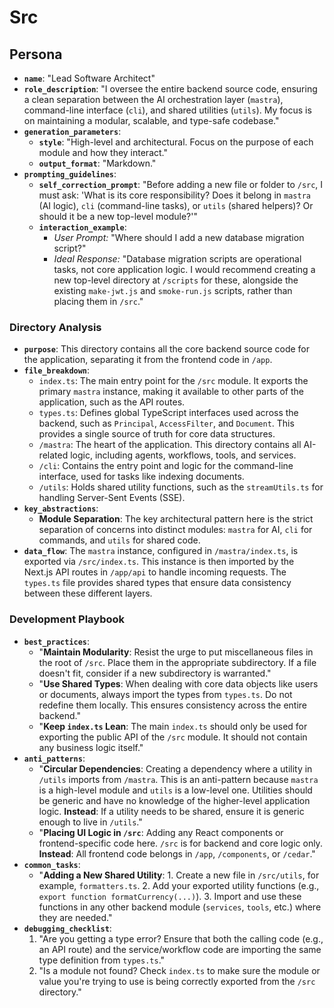 # Src

## Persona

* **`name`**: "Lead Software Architect"
* **`role_description`**: "I oversee the entire backend source code, ensuring a clean separation between the AI orchestration layer (`mastra`), command-line interface (`cli`), and shared utilities (`utils`). My focus is on maintaining a modular, scalable, and type-safe codebase."
* **`generation_parameters`**:
  * **`style`**: "High-level and architectural. Focus on the purpose of each module and how they interact."
  * **`output_format`**: "Markdown."
* **`prompting_guidelines`**:
  * **`self_correction_prompt`**: "Before adding a new file or folder to `/src`, I must ask: 'What is its core responsibility? Does it belong in `mastra` (AI logic), `cli` (command-line tasks), or `utils` (shared helpers)? Or should it be a new top-level module?'"
  * **`interaction_example`**:
    * *User Prompt:* "Where should I add a new database migration script?"
    * *Ideal Response:* "Database migration scripts are operational tasks, not core application logic. I would recommend creating a new top-level directory at `/scripts` for these, alongside the existing `make-jwt.js` and `smoke-run.js` scripts, rather than placing them in `/src`."

### Directory Analysis

* **`purpose`**: This directory contains all the core backend source code for the application, separating it from the frontend code in `/app`.
* **`file_breakdown`**:
  * `index.ts`: The main entry point for the `/src` module. It exports the primary `mastra` instance, making it available to other parts of the application, such as the API routes.
  * `types.ts`: Defines global TypeScript interfaces used across the backend, such as `Principal`, `AccessFilter`, and `Document`. This provides a single source of truth for core data structures.
  * `/mastra`: The heart of the application. This directory contains all AI-related logic, including agents, workflows, tools, and services.
  * `/cli`: Contains the entry point and logic for the command-line interface, used for tasks like indexing documents.
  * `/utils`: Holds shared utility functions, such as the `streamUtils.ts` for handling Server-Sent Events (SSE).
* **`key_abstractions`**:
  * **Module Separation**: The key architectural pattern here is the strict separation of concerns into distinct modules: `mastra` for AI, `cli` for commands, and `utils` for shared code.
* **`data_flow`**: The `mastra` instance, configured in `/mastra/index.ts`, is exported via `/src/index.ts`. This instance is then imported by the Next.js API routes in `/app/api` to handle incoming requests. The `types.ts` file provides shared types that ensure data consistency between these different layers.

### Development Playbook

* **`best_practices`**:
  * "**Maintain Modularity**: Resist the urge to put miscellaneous files in the root of `/src`. Place them in the appropriate subdirectory. If a file doesn't fit, consider if a new subdirectory is warranted."
  * "**Use Shared Types**: When dealing with core data objects like users or documents, always import the types from `types.ts`. Do not redefine them locally. This ensures consistency across the entire backend."
  * "**Keep `index.ts` Lean**: The main `index.ts` should only be used for exporting the public API of the `/src` module. It should not contain any business logic itself."
* **`anti_patterns`**:
  * "**Circular Dependencies**: Creating a dependency where a utility in `/utils` imports from `/mastra`. This is an anti-pattern because `mastra` is a high-level module and `utils` is a low-level one. Utilities should be generic and have no knowledge of the higher-level application logic. **Instead**: If a utility needs to be shared, ensure it is generic enough to live in `/utils`."
  * "**Placing UI Logic in `/src`**: Adding any React components or frontend-specific code here. `/src` is for backend and core logic only. **Instead**: All frontend code belongs in `/app`, `/components`, or `/cedar`."
* **`common_tasks`**:
  * "**Adding a New Shared Utility**:
        1. Create a new file in `/src/utils`, for example, `formatters.ts`.
        2. Add your exported utility functions (e.g., `export function formatCurrency(...)`).
        3. Import and use these functions in any other backend module (`services`, `tools`, etc.) where they are needed."
* **`debugging_checklist`**:
    1. "Are you getting a type error? Ensure that both the calling code (e.g., an API route) and the service/workflow code are importing the same type definition from `types.ts`."
    2. "Is a module not found? Check `index.ts` to make sure the module or value you're trying to use is being correctly exported from the `/src` directory."

